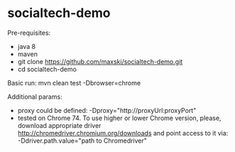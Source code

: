 # socialtech-demo

Pre-requisites:
* java 8
* maven
* git clone https://github.com/maxski/socialtech-demo.git
* cd socialtech-demo

Basic run: mvn clean test -Dbrowser=chrome

Additional params:
 * proxy could be defined: -Dproxy="http://proxyUrl:proxyPort"
 * tested on Chrome 74. To use higher or lower Chrome version, please, download appropriate driver http://chromedriver.chromium.org/downloads and point access to it via: -Ddriver.path.value="path to Chromedriver"
